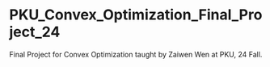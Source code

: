 # PKU_Convex_Optimization_Final_Project_24
Final Project for Convex Optimization taught by Zaiwen Wen at PKU, 24 Fall.
